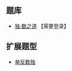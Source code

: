 ## 题库
- [独·数之道](http://www.sudokufans.org.cn/lx/game.index.php?type=fx) 【需要登录】

## 扩展题型
- [单反数独](单反数独.md)
